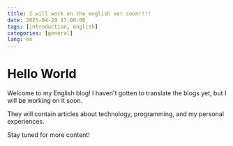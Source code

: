 ```yaml
---
title: I will work on the english ver soon!!!!
date: 2025-04-29 17:00:00
tags: [introduction, english]
categories: [general]
lang: en
---
```


# Hello World

Welcome to my English blog! I haven't gotten to translate the blogs yet, but I will be working on it soon.


They will contain articles about technology, programming, and my personal experiences.

Stay tuned for more content! 